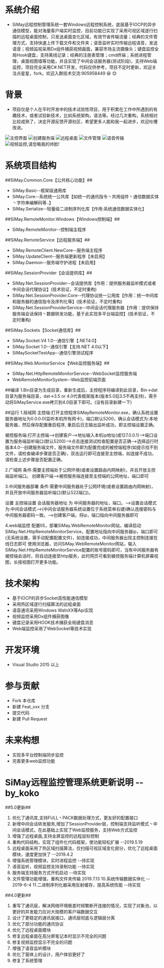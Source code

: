 ﻿
 # 系统介绍
 - SiMay远程控制管理系统一套Windows远程控制系统，底层基于IOCP的异步通信模型，能对海量客户端实时监控，目前功能已实现了采用可视区域逐行扫描的远程桌面控制，只发送桌面变化区域，有效节省传输流量；经典的文件管理方式，支持快速上传下载文件和文件夹；语音监听实时传输远程语音，发送语音；视频监视采用Dx组件捕获视频画面，兼容市场主流摄像头；键盘监控全局Hook键盘，支持离线记录；经典的注册表管理；cmd终端；系统进程管理，桌面视图墙等功能，并且实现了中间会话服务器(测试阶段)，支持Web端监控，项目完全采用C#.NET开发，代码仅供参考，项目不定时更新，欢迎关注点星星，fork。欢迎入群技术交流:905958449 :laughing:  :blush: 

# 背景
 - 项目仅是个人在平时开发中的技术试验性项目，用于积累在工作中所遇到的有趣技术，或者试验新技术，比如系统架构，语法等。经过几次重构，系统相对比较成熟了，决定开源反馈开源社区，希望更多人能和我一起进步，欢迎吐槽改进。

![主控界面](https://images.gitee.com/uploads/images/2019/0717/225727_cc5c40c8_1654743.jpeg "主控制界面")
![创建服务端](https://images.gitee.com/uploads/images/2019/0717/225801_d0ccad61_1654743.jpeg "创建服务端")
![远程桌面](https://images.gitee.com/uploads/images/2019/0717/225853_2d8f4f8d_1654743.jpeg "远程桌面")
![文件管理](https://images.gitee.com/uploads/images/2019/0717/225829_9fed04ca_1654743.jpeg "文件管理")
![语音传输](https://images.gitee.com/uploads/images/2019/0717/225918_159b8bec_1654743.jpeg "语音传输")
![视频监控,请忽略我的帅脸!](https://images.gitee.com/uploads/images/2019/0717/230524_9a3d8c07_1654743.jpeg "视频监控,请忽略我的帅脸!")

  
# 系统项目结构

##SiMay.Common.Core【公共核心功能】##
 - SiMay.Basic--框架级通用库
 - SiMay.Core--系统统一公共库【如统一的通讯指令丶共用组件丶通信数据实体丶字符串编解码等..】
 - SiMay.Serialize--轻量级二进制序列化库【作用:系统通信数据实体化】

##SiMay.RemoteMonitor.Windows【Windows控制端】##
 - SiMay.RemoteMonitor--控制端主程序

##SiMay.RemoteService【远程服务端】##
 - SiMay.RemoteClient.NewCore--服务端主程序
 - SiMay.UpdateClient--服务端更新程序【未启用】
 - SiMay.Daemon--服务端守护进程【未启用】

##SiMay.SessionProvider【会话提供库】##
 - SiMay.Net.SessionProvider--会话提供库【作用：提供服务器监听模式或者中间会话代理协议】(技术验证，不定时重构)
 - SiMay.Net.SessionProvider.Core--代理协议统一公用库【作用：统一中间库和服务器的通信指令及序列化等】(技术验证，不定时重构)
 - SiMay.Net.SessionProviderService--中间会话代理服务器【作用：提供保持服务端会话保持丶数据转发功能，基于此实现多平台端监控】(技术验证，不定时重构)

##SiMay.Sockets【Socket通信库】##
 - SiMay.Socket.V4 1.0--通信引擎【.NET4.0】
 - SiMay.Socket 1.0--通信引擎【支持.NET 4.0以下】
 - SiMaySocketTestApp--通信引擎测试程序

##SiMay.Web.MonitorService【Web监控服务端】##
 - SiMay.Net.HttpRemoteMonitorService--WebSocket监控服务端
 - WebRemoteMonitorSystem--Web监控前端页面

##编译
1.Bin目录为生成目录，重新生成后，主控程序将编译到此目录，Bin->dat目录为服务端目录，dat->3.5 or 4.0代表框架版本(版本5.0后3.5不再支持)，需手动将SiMayService.exe拷贝到4.0目录下即可。(没有目录新建一下)

##运行
1.局域网
主控端:打开主控程序SiMayRemoteMonitor.exe，确认系统设置服务器地址为0.0.0.0(监听本机所有网卡)，端口默认5200，确认会话模式为:本地服务器，然后保存配置重启程序,
重启后日志输出监听成功，即主控端设置正确。

被控服务端:打开主控端-->创建客户-->地址输入本机ip地址(或127.0.0.1)-->端口设置为服务端监听端口(默认5200)-->点击连接测试检查配置是否正确-->选择运行时版本4.0--创建服务端文件，服务端文件即为配置完成的被控端程序(如提示找不到文件，请检查编译步骤是否正确)，双击运行即可连接至主控端，如连接不成功，请检查上述步骤是否配置正确。

2.广域网
条件:需要主控端处于公网环境(或者设置路由内网映射)，并且开放主控端监听端口。
创建客户端-->被控服务端连接至主控端的公网地址，端口即可

3.中间服务器部署
条件:需要中间服务器处于公网环境(或者设置路由内网映射)，并且开放中间服务器监听端口(默认522端口)。

设置 主控端设置 会话服务器地址 为 中间服务器的地址，端口。-->设置会话模式为:中间会话模式-->(中间会话服务器系统设置位于系统菜单右键)确认连接密码与中间服务器密码一致。-->创建客户端，将ip，端口指向中间服务器即可

4.web端监控
配置IIS，部署SiMay.WebRemoteMonitor网站，编译启动SiMay.Net.HttpRemoteMonitorService，配置地址指向中间服务器ip，端口即可(无系统设置，需手动配置配置文件)，如连接成功，中间服务器出现主控制连接在线日志即可
使用浏览器，访问SiMay.WebRemoteMonitor网站，输入SiMay.Net.HttpRemoteMonitorService配置的账号密码即可，当有中间服务器有被控端会话时，将自动连接至http服务，此时网页可看到被控服务端计算机屏幕视图，长按视图打开更多功能。

# 技术架构
 - 基于IOCP的异步Socket高性能通信模型
 - 采用热区域逐行扫描算法的远程桌面
 - 语音通讯采用Windows WaInXX等Api实现
 - 视频监控采用Dx组件捕获图像
 - 键盘记录采用HOOK技术捕获全局键盘消息
 - Web端监控采用了WebSocket等技术实现

# 开发环境
 - Visual Studio 2015 以上

# 参与贡献
 - Fork 本仓库
 - 新建 Feat_xxx 分支
 - 提交代码
 - 新建 Pull Request

# 未来构想
 - 实现多平台控制端同步监控
 - 完善更多web监控功能

# SiMay远程监控管理系统更新说明 --by_koko

##5.0更新##
1. 优化了通讯库,支持FULL丶PACK数据处理方式，更友好的配置接口
2. 新增中间会话转发服务,增加了SessionProvider层，控制端支持监听模式丶中间会话模式，在此基础上实现了Web监控服务，支持Web方式监控
3. 增强了远程桌面,支持全屏监控的远程鼠标控制
4. 重构代码结构，实现了组件化代码框架，使功能轻松扩展	--2019.5.19
5. 远程桌面采用了热区域扫描算法，仅扫描可视区域变化部分，优化了远程桌面模块，速度更加快了 --2019.4.2
6. 增强系统管理模块，实时进程监控	--待实现
7. 语音监听，视频监控支持录制功能	--待实现
8. 服务端支持服务方式开机启动	--待实现
9. 文件管理功能增强，重构文件夹传输	2019.7.13
10.系统传输数据实体化 -- 2019-6-4
11.二进制序列化器采用反射缓存，提高系统性能 --待实现

##4.0更新##
1. 重写了通讯层，解决网络环境极差时频繁断开连接的情况，实现了对象池，以更好的并发能力应对大规模的客户端数据交互
2. 设计了更稳定的通讯层接口，通讯层彻底与逻辑层分离
3. 优化了部分功能的通讯协议
4. 优化了远程桌面模块
5. 修复远程桌面在高分屏笔记本时显示不完全的问题
6. 修复视频监控显示不完全的问题
7. 增强了语音监听模块
8. 优化了窗体上的设计，用户体验更好了
9. 修复了系统管理